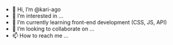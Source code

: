 - 👋 Hi, I’m @kari-ago
- 👀 I’m interested in ...
- 🌱 I’m currently learning front-end development (CSS, JS, API)
- 💞️ I’m looking to collaborate on ...
- 📫 How to reach me ...

<!---
kari-ago/kari-ago is a ✨ special ✨ repository because its `README.md` (this file) appears on your GitHub profile.
You can click the Preview link to take a look at your changes.
--->
